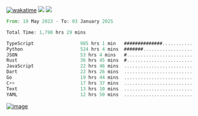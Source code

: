 [![wakatime](https://wakatime.com/badge/user/00eead22-fb14-4dd0-ab8a-3625cafbd50d.svg)](https://wakatime.com/@00eead22-fb14-4dd0-ab8a-3625cafbd50d)
![](https://komarev.com/ghpvc/?username=flatypus)
![](https://pixel.flatypus.me/flatypus?type=tracker)
<!--START_SECTION:waka-->

```rust
From: 19 May 2023 - To: 03 January 2025

Total Time: 1,790 hrs 29 mins

TypeScript                 985 hrs 1 min   ##############...........   54.77 %
Python                     524 hrs 4 mins  #######..................   29.14 %
JSON                       53 hrs 4 mins   #........................   02.95 %
Rust                       36 hrs 45 mins  #........................   02.04 %
JavaScript                 22 hrs 46 mins  .........................   01.27 %
Dart                       22 hrs 26 mins  .........................   01.25 %
Go                         19 hrs 44 mins  .........................   01.10 %
C++                        17 hrs 37 mins  .........................   00.98 %
Text                       13 hrs 10 mins  .........................   00.73 %
YAML                       12 hrs 50 mins  .........................   00.71 %
```

<!--END_SECTION:waka-->
[<img alt="image" src="https://github.com/flatypus/flatypus/assets/68029599/0a302dc1-501c-43a0-ae8d-37ec4817f3bd">](https://flatypus.me)


